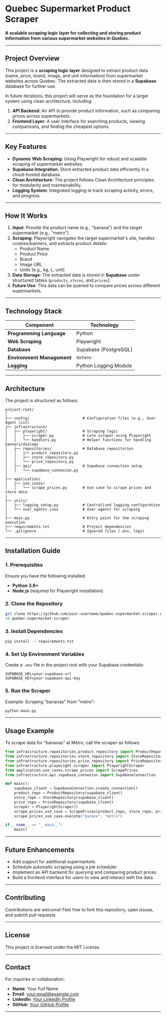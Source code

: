 
# **Quebec Supermarket Product Scraper**  
**A scalable scraping logic layer for collecting and storing product information from various supermarket websites in Quebec.**

---

## **Project Overview**  
This project is a **scraping logic layer** designed to extract product data (name, price, brand, image, and unit information) from supermarket websites across Quebec. The extracted data is then stored in a **Supabase** database for further use.  

In future iterations, this project will serve as the foundation for a larger system using clean architecture, including:  
1. **API Backend**: An API to provide product information, such as comparing prices across supermarkets.  
2. **Frontend Layer**: A user interface for searching products, viewing comparisons, and finding the cheapest options.

---

## **Key Features**  
- **Dynamic Web Scraping**: Using Playwright for robust and scalable scraping of supermarket websites.  
- **Supabase Integration**: Store extracted product data efficiently in a cloud-hosted database.  
- **Clean Architecture**: The project follows Clean Architecture principles for modularity and maintainability.  
- **Logging System**: Integrated logging to track scraping activity, errors, and progress.  

---

## **How It Works**  

1. **Input**: Provide the product name (e.g., "banana") and the target supermarket (e.g., "metro").  
2. **Scraping**: Playwright navigates the target supermarket's site, handles cookies/banners, and extracts product details:
   - Product Name  
   - Product Price  
   - Brand  
   - Image URL  
   - Units (e.g., kg, L, unit)  
3. **Data Storage**: The extracted data is stored in **Supabase** under structured tables (`products`, `stores`, and `prices`).  
4. **Future Use**: This data can be queried to compare prices across different supermarkets.

---

## **Technology Stack**  

| **Component**       | **Technology**        |  
|----------------------|-----------------------|  
| **Programming Language** | Python            |  
| **Web Scraping**    | Playwright            |  
| **Database**        | Supabase (PostgreSQL) |  
| **Environment Management** | `dotenv`        |  
| **Logging**         | Python Logging Module |  

---

## **Architecture**  

The project is structured as follows:  

```
project-root/
│
├── config/                        # Configuration files (e.g., User Agent list)
├── infrastructure/                
│   ├── playwright/                # Scraping logic
│   │   ├── scraper.py             # Core scraper using Playwright
│   │   └── handlers.py            # Helper functions for handling banners/dialogs
│   ├── repositories/              # Database repositories
│   │   ├── product_repository.py
│   │   ├── store_repository.py
│   │   └── price_repository.py
│   ├── api/                       # Supabase connection setup
│   │   └── supabase_connexion.py
│
├── application/
│   ├── use_cases/
│   │   └── scrape_prices.py       # Use case to scrape prices and store data
│
├── utils/
│   ├── logging_setup.py           # Centralized logging configuration
│   └── user_agents.json           # User agents for scraping
│
├── main.py                        # Entry point for the scraping execution
├── requirements.txt               # Project dependencies
└── .gitignore                     # Ignored files (.env, logs)
```

---

## **Installation Guide**

### **1. Prerequisites**  
Ensure you have the following installed:  
- **Python 3.8+**  
- **Node.js** (required for Playwright installation)  

### **2. Clone the Repository**  
```bash
git clone https://github.com/your-username/quebec-supermarket-scraper.git
cd quebec-supermarket-scraper
```

### **3. Install Dependencies**  
```bash
pip install -r requirements.txt
```

### **4. Set Up Environment Variables**  
Create a `.env` file in the project root with your Supabase credentials:  
```plaintext
SUPABASE_URL=your-supabase-url
SUPABASE_KEY=your-supabase-api-key
```

### **5. Run the Scraper**  
Example: Scraping "bananas" from "metro":  
```bash
python main.py
```

---

## **Usage Example**  

To scrape data for "bananas" at Metro, call the scraper as follows:  

```python
from infrastructure.repositories.product_repository import ProductRepository
from infrastructure.repositories.store_repository import StoreRepository
from infrastructure.repositories.price_repository import PriceRepository
from infrastructure.playwright.scraper import PlaywrightScraper
from application.use_cases.scrape_prices import ScrapePrices
from infrastructure.api.supabase_connexion import SupabaseConnection

def main():
    supabase_client = SupabaseConnection.create_connection()
    product_repo = ProductRepository(supabase_client)
    store_repo = StoreRepository(supabase_client)
    price_repo = PriceRepository(supabase_client)
    scraper = PlaywrightScraper()
    scrape_prices_use_case = ScrapePrices(product_repo, store_repo, price_repo, scraper)
    scrape_prices_use_case.execute("banana", "metro")

if __name__ == "__main__":
    main()
```

---

## **Future Enhancements**  
- Add support for additional supermarkets.  
- Schedule automatic scraping using a job scheduler.  
- Implement an API backend for querying and comparing product prices.  
- Build a frontend interface for users to view and interact with the data.  

---

## **Contributing**  
Contributions are welcome! Feel free to fork this repository, open issues, and submit pull requests.  

---

## **License**  
This project is licensed under the MIT License.

---

## **Contact**  
For inquiries or collaboration:  
- **Name**: Your Full Name  
- **Email**: your.email@example.com  
- **LinkedIn**: [Your LinkedIn Profile](https://www.linkedin.com/)  
- **GitHub**: [Your GitHub Profile](https://github.com/your-username)

---